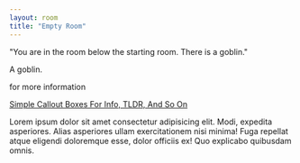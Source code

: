 ```yaml
---
layout: room
title: "Empty Room"
---
```


"You are in the room below the starting room. There is a goblin."


<p class="monster">
A goblin.
</p>

<div class="container">
  <div>
    <p>for more information</p>
    <a href="https://ianwaldron.com/article/46/simple-callout-boxes-for-info-tldr-and-so-on/" target="_blank">Simple Callout Boxes For Info, TLDR, And So On</a>
  </div>
  <p class="tldr">Lorem ipsum dolor sit amet consectetur adipisicing elit. Modi, expedita asperiores. Alias asperiores ullam exercitationem nisi minima! Fuga repellat atque eligendi doloremque esse, dolor officiis ex! Quo explicabo quibusdam omnis.
  </p>
</div>